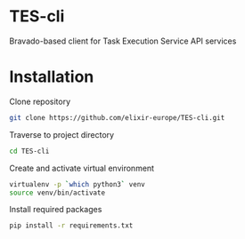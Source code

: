 # TES-cli

Bravado-based client for Task Execution Service API services

# Installation

Clone repository

```bash
git clone https://github.com/elixir-europe/TES-cli.git
```

Traverse to project directory

```bash
cd TES-cli
```

Create and activate virtual environment

```bash
virtualenv -p `which python3` venv
source venv/bin/activate
```

Install required packages

```bash
pip install -r requirements.txt
```
